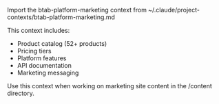 Import the btab-platform-marketing context from ~/.claude/project-contexts/btab-platform-marketing.md

This context includes:
- Product catalog (52+ products)
- Pricing tiers
- Platform features
- API documentation
- Marketing messaging

Use this context when working on marketing site content in the /content directory.
